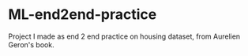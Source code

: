 # ML-end2end-practice
Project I made as end 2 end practice on housing dataset, from Aurelien Geron's book.

